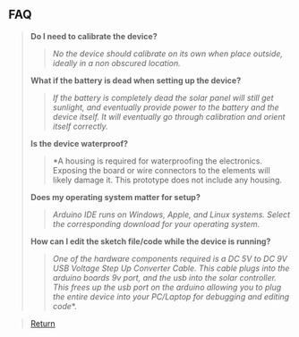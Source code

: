 ## FAQ
> **Do I need to calibrate the device?**
> 
> > *No the device should calibrate on its own when place outside, ideally in a non obscured location.*
>   
> **What if the battery is dead when setting up the device?**
> 
> > *If the battery is completely dead the solar panel will still get sunlight, and eventually provide power to the battery and the device itself. It will eventually go through calibration and orient itself correctly.*
>   
> **Is the device waterproof?**
> 
> > *A housing is required for waterproofing the electronics. Exposing the board or wire connectors to the elements will likely damage it. This prototype does not include any housing.
> 
> **Does my operating system matter for setup?**
> 
> > *Arduino IDE runs on Windows, Apple, and Linux systems. Select the corresponding download for your operating system.*
>
> **How can I edit the sketch file/code while the device is running?**
> > *One of the hardware components required is a DC 5V to DC 9V USB Voltage Step Up Converter Cable. This cable plugs into the arduino boards 9v port, and the usb into the solar controller. This frees up the usb port on the arduino allowing you to plug the entire device into your PC/Laptop for debugging and editing code**.

> [Return](https://github.com/cabledc/Senior-Design-Solar-Maximum/tree/main?tab=readme-ov-file#user-documentation)
